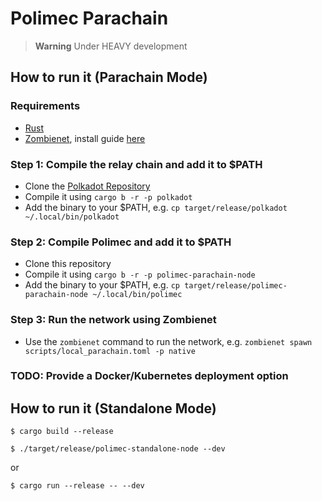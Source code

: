 # Polimec Parachain <!-- omit in toc -->

> **Warning** Under HEAVY development

## How to run it (Parachain Mode)

### Requirements

- [Rust](https://rustup.rs/)
- [Zombienet](https://github.com/paritytech/zombienet), install guide
  [here](https://paritytech.github.io/zombienet/install.html)

### Step 1: Compile the relay chain and add it to $PATH

- Clone the [Polkadot Repository](https://github.com/paritytech/polkadot)
- Compile it using `cargo b -r -p polkadot`
- Add the binary to your $PATH, e.g.
  `cp target/release/polkadot ~/.local/bin/polkadot`

### Step 2: Compile Polimec and add it to $PATH

- Clone this repository
- Compile it using `cargo b -r -p polimec-parachain-node`
- Add the binary to your $PATH, e.g.
  `cp target/release/polimec-parachain-node ~/.local/bin/polimec`

### Step 3: Run the network using Zombienet

- Use the `zombienet` command to run the network, e.g.
  `zombienet spawn scripts/local_parachain.toml -p native`

### TODO: Provide a Docker/Kubernetes deployment option

## How to run it (Standalone Mode)

```
$ cargo build --release
```

```
$ ./target/release/polimec-standalone-node --dev
```

or

```
$ cargo run --release -- --dev
```
